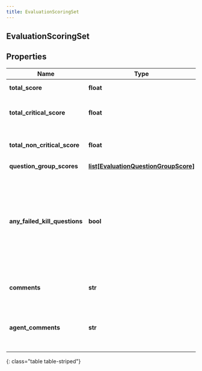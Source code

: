 ```yaml
---
title: EvaluationScoringSet
---
```

## EvaluationScoringSet

## Properties

|Name | Type | Description | Notes|
|------------ | ------------- | ------------- | -------------|
| **total_score** | **float** | Score of all questions | [optional] |
| **total_critical_score** | **float** | Score of only the critical questions | [optional] |
| **total_non_critical_score** | **float** | Score of only the non-critical questions | [optional] |
| **question_group_scores** | [**list[EvaluationQuestionGroupScore]**](EvaluationQuestionGroupScore.html) |  | [optional] |
| **any_failed_kill_questions** | **bool** | Indicates that at least one fatal question was answered without having the highest score available for the question | [optional] |
| **comments** | **str** | Overall comments from the evaluator | [optional] |
| **agent_comments** | **str** | Comments from the agent while reviewing evaluation results | [optional] |
{: class="table table-striped"}


